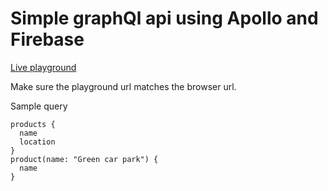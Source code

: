 # Simple graphQl api using Apollo and Firebase

 [Live playground](https://us-central1-graphql-api-3d27c.cloudfunctions.net/products/graphql)

Make sure the playground url matches the browser url.

Sample query 

```
products {
  name
  location
}
product(name: "Green car park") {
  name
}
```
